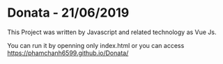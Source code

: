 # Donata - 21/06/2019
This Project was written by Javascript and related technology as Vue Js.

You can run it by openning only index.html or you can access https://phamchanh6599.github.io/Donata/
